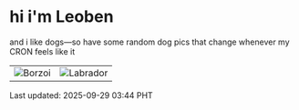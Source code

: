 # hi i'm Leoben

and i like dogs—so have some random dog pics that change whenever my CRON feels like it

|  |  |
|--------|----------|
| ![Borzoi](https://random-dog-vercel.vercel.app/api/random-borzoi?v=1759088671) | ![Labrador](https://random-dog-vercel.vercel.app/api/random-labrador?v=1759088671) |

Last updated: 2025-09-29 03:44 PHT
